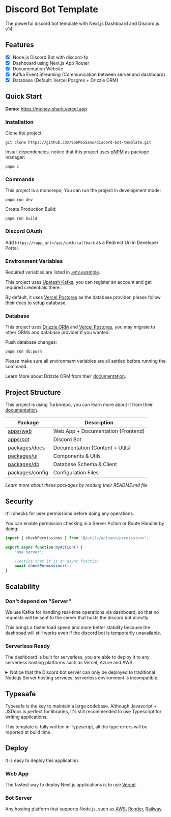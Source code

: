 # Discord Bot Template

The powerful discord bot template with Next.js Dashboard and Discord.js v14.

## Features

-   [x] Node.js Discord Bot with discord-fp
-   [x] Dashboard using Next.js App Router
-   [x] Documentation Website
-   [x] Kafka Event Streaming (Communication between server and dashboard)
-   [x] Database (Default: Vercel Posgres + Drizzle ORM)

## Quick Start

**Demo:** https://money-shark.vercel.app <br/>

### Installation

Clone the project:

```
git clone https://github.com/SonMooSans/discord-bot-template.git
```

Install dependencies, notice that this project uses [pNPM](https://pnpm.io/) as package manager:

```
pnpm i
```

### Commands

This project is a monorepo, You can run the project in development mode:

```
pnpm run dev
```

Create Production Build:

```
pnpm run build
```

### Discord OAuth

Add `https://<app_url>/api/auth/callback` as a Redirect Uri in Developer Portal.

### Environment Variables

Required variables are listed in [.env.example](/.env.example).

This project uses [Upstash Kafka](https://upstash.com/), you can register an account and get required credentials there.

By default, it uses [Vercel Postgres](https://vercel.com/docs/storage/vercel-postgres) as the database provider, please follow their docs to setup database.

### Database

This project uses [Drizzle ORM](https://orm.drizzle.team/) and [Vercel Postgres](https://vercel.com/docs/storage/vercel-postgres), you may migrate to other ORMs and database provider if you wanted.

Push database changes:

```
pnpm run db:push
```

Please make sure all environment variables are all settled before running the command.

Learn More about Drizzle ORM from their [documentation](https://orm.drizzle.team/docs/quick-start).

## Project Structure

This project is using Turborepo, you can learn more about it from their [documentation](https://turbo.build/).

| Package                                    | Description                        |
| ------------------------------------------ | ---------------------------------- |
| [apps/web](./apps/web/README.md)           | Web App + Documentation (Frontend) |
| [apps/bot](./apps/bot/README.md)           | Discord Bot                        |
| [packages/docs](./packages/docs/README.md) | Documentation (Content + Utils)    |
| [packages/ui](./packages/ui/README.md)     | Components & Utils                 |
| [packages/db](./packages/db/README.md)     | Database Schema & Client           |
| packages/config                            | Configuration Files                |

_Learn more about these packages by reading their README.md file_

## Security

It'll checks for user permissions before doing any operations.

You can enable permission checking in a Server Action or Route Handler by doing:

```ts
import { checkPermissions } from "@/utils/actions/permissions";

export async function myAction() {
    "use server";

    //notice that it is an async function
    await checkPermissions();
}
```

## Scalability

### Don't depend on "Server"

We use Kafka for handling real-time operations via dashboard, so that no requests will be sent to the server that hosts the discord bot directly.

This brings a faster load speed and more better stability because the dashboad will still works even if the discord bot is temporarily unavailable.

### Serverless Ready

The dashboard is built for serverless, you are able to deploy it to any serverless hosting platforms such as Vercel, Azure and AWS.

<details>
  <summary>Notice that the Discord bot server can only be deployed to traditional Node.js Server hosting services, serverless environment is incompatible.</summary>
    
  Because they will connect to the Discord Gateway or even need a sharding manager which isn't suitable in a serverless environment.
</details>

## Typesafe

Typesafe is the key to maintain a large codebase. Although Javascript + JSDocs is perfect for libraries, it's still recommended to use Typescript for writing applications.

This template is fully written in Typescript, all the type errors will be reported at build time.

## Deploy

It is easy to deploy this application.

### Web App

The fastest way to deploy Next.js applications is to use [Vercel](https://vercel.com/new?utm_source=create-next-app&utm_medium=appdir-template&utm_campaign=create-next-app).

### Bot Server

Any hosting platform that supports Node.js, such as [AWS](https://aws.amazon.com/getting-started/hands-on/deploy-nodejs-web-app/), [Render](https://render.com/), [Railway](https://railway.app/).
